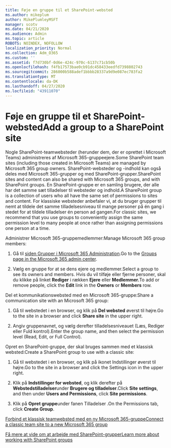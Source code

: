 ```yaml
---
title: Føje en gruppe til et SharePoint-websted
ms.author: mikeplum
author: MikePlumleyMSFT
manager: scotv
ms.date: 04/21/2020
ms.audience: Admin
ms.topic: article
ROBOTS: NOINDEX, NOFOLLOW
localization_priority: Normal
ms.collection: Adm_O365
ms.custom: ''
ms.assetid: f7d730bf-0d6e-424c-970c-6137c71cb50b
ms.openlocfilehash: f4fb17573bae0cb91dc458433eedfd7398802743
ms.sourcegitcommit: 286000b588adef1bbbb28337a9d9e087ec783fa2
ms.translationtype: MT
ms.contentlocale: da-DK
ms.lasthandoff: 04/27/2020
ms.locfileid: "43911070"
---
```

# <a name="add-a-group-to-a-sharepoint-site"></a><span data-ttu-id="906d9-102">Føje en gruppe til et SharePoint-websted</span><span class="sxs-lookup"><span data-stu-id="906d9-102">Add a group to a SharePoint site</span></span>

<span data-ttu-id="906d9-103">Nogle SharePoint-teamwebsteder (herunder dem, der er oprettet i Microsoft Teams) administreres af Microsoft 365-gruppeejere.</span><span class="sxs-lookup"><span data-stu-id="906d9-103">Some SharePoint team sites (including those created in Microsoft Teams) are managed by Microsoft 365 group owners.</span></span> <span data-ttu-id="906d9-104">SharePoint-websteder og -indhold kan også deles med Microsoft 365-grupper og med SharePoint-grupper.</span><span class="sxs-lookup"><span data-stu-id="906d9-104">SharePoint sites and content can also be shared with Microsoft 365 groups, and with SharePoint groups.</span></span> <span data-ttu-id="906d9-105">En SharePoint-gruppe er en samling brugere, der alle har det samme sæt tilladelser til websteder og indhold.</span><span class="sxs-lookup"><span data-stu-id="906d9-105">A SharePoint group is a collection of users who all have the same set of permissions to sites and content.</span></span> <span data-ttu-id="906d9-106">For klassiske websteder anbefaler vi, at du bruger grupper til nemt at tildele det samme tilladelsesniveau til mange personer på én gang i stedet for at tildele tilladelser én person ad gangen.</span><span class="sxs-lookup"><span data-stu-id="906d9-106">For classic sites, we recommend that you use groups to conveniently assign the same permission level to many people at once rather than assigning permissions one person at a time.</span></span>
  
<span data-ttu-id="906d9-107">Administrer Microsoft 365-gruppemedlemmer:</span><span class="sxs-lookup"><span data-stu-id="906d9-107">Manage Microsoft 365 group members:</span></span>
  
1. <span data-ttu-id="906d9-108">Gå til [siden Grupper i Microsoft 365 Administration](https://portal.office.com/adminportal/home#/groups).</span><span class="sxs-lookup"><span data-stu-id="906d9-108">Go to the [Groups page in the Microsoft 365 admin center](https://portal.office.com/adminportal/home#/groups).</span></span>
    
2. <span data-ttu-id="906d9-109">Vælg en gruppe for at se dens ejere og medlemmer.</span><span class="sxs-lookup"><span data-stu-id="906d9-109">Select a group to see its owners and members.</span></span> <span data-ttu-id="906d9-110">Hvis du vil tilføje eller fjerne personer, skal du klikke på linket **Rediger** i rækken **Ejere** eller **Medlemmer.**</span><span class="sxs-lookup"><span data-stu-id="906d9-110">To add or remove people, click the **Edit** link in the **Owners** or **Members** row.</span></span> 
    
<span data-ttu-id="906d9-111">Del et kommunikationswebsted med en Microsoft 365-gruppe:</span><span class="sxs-lookup"><span data-stu-id="906d9-111">Share a communication site with an Microsoft 365 group:</span></span>
  
1. <span data-ttu-id="906d9-112">Gå til webstedet i en browser, og klik på **Del websted** øverst til højre.</span><span class="sxs-lookup"><span data-stu-id="906d9-112">Go to the site in a browser and click **Share site** in the upper right.</span></span> 
    
2. <span data-ttu-id="906d9-113">Angiv gruppenavnet, og vælg derefter tilladelsesniveauet (Læs, Rediger eller Fuld kontrol).</span><span class="sxs-lookup"><span data-stu-id="906d9-113">Enter the group name, and then select the permission level (Read, Edit, or Full Control).</span></span>
    
<span data-ttu-id="906d9-114">Opret en SharePoint-gruppe, der skal bruges sammen med et klassisk websted:</span><span class="sxs-lookup"><span data-stu-id="906d9-114">Create a SharePoint group to use with a classic site:</span></span>
  
1. <span data-ttu-id="906d9-115">Gå til webstedet i en browser, og klik på ikonet Indstillinger øverst til højre.</span><span class="sxs-lookup"><span data-stu-id="906d9-115">Go to the site in a browser and click the Settings icon in the upper right.</span></span>
    
2. <span data-ttu-id="906d9-116">Klik på **Indstillinger for websted**, og klik derefter på **Webstedstilladelser**under **Brugere og tilladelser**.</span><span class="sxs-lookup"><span data-stu-id="906d9-116">Click **Site settings**, and then under **Users and Permissions**, click **Site permissions**.</span></span>
    
3. <span data-ttu-id="906d9-117">Klik på **Opret gruppe**under fanen Tilladelser .</span><span class="sxs-lookup"><span data-stu-id="906d9-117">On the Permissions tab, click **Create Group**.</span></span>
    
[<span data-ttu-id="906d9-118">Forbind et klassisk teamwebsted med en ny Microsoft 365-gruppe</span><span class="sxs-lookup"><span data-stu-id="906d9-118">Connect a classic team site to a new Microsoft 365 group</span></span>](https://go.microsoft.com/fwlink/?linkid=2008654)
  
[<span data-ttu-id="906d9-119">Få mere at vide om at arbejde med SharePoint-grupper</span><span class="sxs-lookup"><span data-stu-id="906d9-119">Learn more about working with SharePoint groups</span></span>](https://go.microsoft.com/fwlink/?linkid=874658)
  

